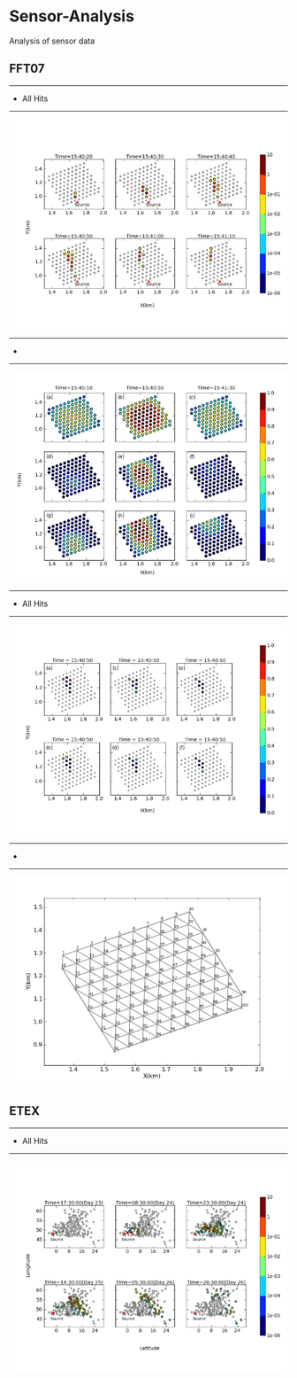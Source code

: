 


# Sensor-Analysis
Analysis of sensor data

## FFT07
------------------
* All Hits
------------------
![alt text](https://github.com/bchow1/Sensor-Analysis/blob/master/Examples/FFT07/FFT07_allHits.png "FFT07 All Hits")

------------------
* 
------------------
![alt text](https://github.com/bchow1/Sensor-Analysis/blob/master/Examples/FFT07/FFT07_fch.png "FFT07")

------------------
* All Hits
------------------
![alt text](https://github.com/bchow1/Sensor-Analysis/blob/master/Examples/FFT07/FFT07_fcstep.png "FFT07")

------------------
* 
------------------
![alt text](https://github.com/bchow1/Sensor-Analysis/blob/master/Examples/FFT07/FFT07_mesh.png "FFT07")

## ETEX
------------------
* All Hits
------------------
![alt text](https://github.com/bchow1/Sensor-Analysis/blob/master/Examples/ETEX/ETEX_allHits.png "ETEX")

